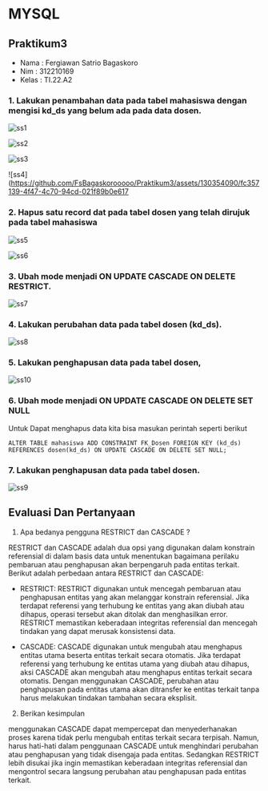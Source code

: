 # MYSQL
## Praktikum3

* Nama   : Fergiawan Satrio Bagaskoro
* Nim    : 312210169
* Kelas  : TI.22.A2



### 1. Lakukan penambahan data pada tabel mahasiswa dengan mengisi kd_ds yang belum ada pada data dosen. 

![ss1](https://github.com/FsBagaskorooooo/Praktikum3/assets/130354090/21662a20-ae21-4f9d-88aa-9fef347e53c1)

![ss2](https://github.com/FsBagaskorooooo/Praktikum3/assets/130354090/17fda049-920c-46de-b665-6e4854bb3fc4)

![ss3](https://github.com/FsBagaskorooooo/Praktikum3/assets/130354090/b8fdb56d-544b-47d6-aa32-bf41769f51c3)

![ss4](https://github.com/FsBagaskorooooo/Praktikum3/assets/130354090/fc357139-4f47-4c70-94cd-021f89b0e617


### 2. Hapus satu record dat pada tabel dosen yang telah dirujuk pada tabel mahasiswa

![ss5](https://github.com/FsBagaskorooooo/Praktikum3/assets/130354090/7c411ca7-40cd-454d-a383-3b39d337832d)

![ss6](https://github.com/FsBagaskorooooo/Praktikum3/assets/130354090/26ea7635-2d1c-449e-aa5b-145cc8a02e73)


### 3. Ubah mode menjadi ON UPDATE CASCADE ON DELETE RESTRICT. 

![ss7](https://github.com/FsBagaskorooooo/Praktikum3/assets/130354090/e4355c21-5983-4d84-8003-102fbb842cc4)

### 4. Lakukan perubahan data pada tabel dosen (kd_ds).


![ss8](https://github.com/FsBagaskorooooo/Praktikum3/assets/130354090/d014a093-c7de-46f1-8fdc-9961dc8ac997)


### 5. Lakukan penghapusan data pada tabel dosen, 

![ss10](https://github.com/FsBagaskorooooo/Praktikum3/assets/130354090/b10a47f1-e140-455c-90a1-a530e92c5cfc)


### 6. Ubah mode menjadi ON UPDATE CASCADE ON DELETE SET NULL 
Untuk Dapat menghapus data kita bisa masukan perintah seperti berikut
```
ALTER TABLE mahasiswa ADD CONSTRAINT FK_Dosen FOREIGN KEY (kd_ds) REFERENCES dosen(kd_ds) ON UPDATE CASCADE ON DELETE SET NULL;
```

### 7. Lakukan penghapusan data pada tabel dosen.

![ss9](https://github.com/FsBagaskorooooo/Praktikum3/assets/130354090/9e3cda41-2777-4830-b227-3c8f0a96e513)



## Evaluasi Dan Pertanyaan

1. Apa bedanya pengguna RESTRICT dan CASCADE ?

RESTRICT dan CASCADE adalah dua opsi yang digunakan dalam konstrain referensial di dalam basis data untuk menentukan bagaimana perilaku pembaruan atau penghapusan akan berpengaruh pada entitas terkait. Berikut adalah perbedaan antara RESTRICT dan CASCADE:

*    RESTRICT: RESTRICT digunakan untuk mencegah pembaruan atau penghapusan entitas yang akan melanggar konstrain referensial. Jika terdapat referensi yang terhubung ke entitas yang akan diubah atau dihapus, operasi tersebut akan ditolak dan menghasilkan error. RESTRICT memastikan keberadaan integritas referensial dan mencegah tindakan yang dapat merusak konsistensi data.

*    CASCADE: CASCADE digunakan untuk mengubah atau menghapus entitas utama beserta entitas terkait secara otomatis. Jika terdapat referensi yang terhubung ke entitas utama yang diubah atau dihapus, aksi CASCADE akan mengubah atau menghapus entitas terkait secara otomatis. Dengan menggunakan CASCADE, perubahan atau penghapusan pada entitas utama akan ditransfer ke entitas terkait tanpa harus melakukan tindakan tambahan secara eksplisit.

2. Berikan kesimpulan

menggunakan CASCADE dapat mempercepat dan menyederhanakan proses karena tidak perlu mengubah entitas terkait secara terpisah. Namun, harus hati-hati dalam penggunaan CASCADE untuk menghindari perubahan atau penghapusan yang tidak disengaja pada entitas. Sedangkan RESTRICT lebih disukai jika ingin memastikan keberadaan integritas referensial dan mengontrol secara langsung perubahan atau penghapusan pada entitas terkait.













